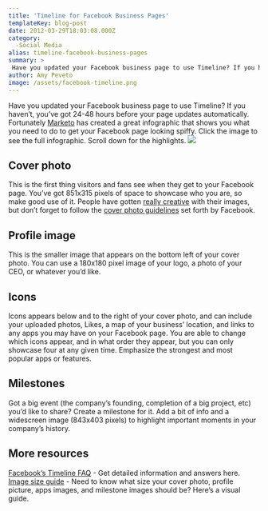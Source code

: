 ```yaml
---
title: 'Timeline for Facebook Business Pages'
templateKey: blog-post
date: 2012-03-29T18:03:08.000Z
category: 
  -Social Media
alias: timeline-facebook-business-pages
summary: > 
 Have you updated your Facebook business page to use Timeline? If you haven’t, you’ve got 24-48 hours before your page updates automatically. Fortunately Marketo has created a great infographic that shows you what you need to do to get your Facebook page looking spiffy.
author: Amy Peveto
image: /assets/facebook-timeline.png
---
```


Have you updated your Facebook business page to use Timeline? If you haven’t, you’ve got 24-48 hours before your page updates automatically. Fortunately [Marketo](http://www.marketo.com/) has created a great infographic that shows you what you need to do to get your Facebook page looking spiffy. Click the image to see the full infographic. Scroll down for the highlights. [![](/assets/facebook-timeline.jpg)](http://blog.marketo.com/2012/03/the-guide-to-facebook-timeline-for-businesses-infographic.html?fullsize=http://blog.marketo.com/wp-content/uploads/2012/03/New-Fbook-Timeline-Guide2.png)

Cover photo
-----------

This is the first thing visitors and fans see when they get to your Facebook page. You’ve got 851x315 pixels of space to showcase who you are, so make good use of it. People have gotten [really creative](http://www.hongkiat.com/blog/creative-facebook-timeline-covers/) with their images, but don’t forget to follow the [cover photo guidelines](https://www.facebook.com/help?faq=%20276329115767498) set forth by Facebook.

Profile image
-------------

This is the smaller image that appears on the bottom left of your cover photo. You can use a 180x180 pixel image of your logo, a photo of your CEO, or whatever you’d like.

Icons
-----

Icons appears below and to the right of your cover photo, and can include your uploaded photos, Likes, a map of your business’ location, and links to any apps you may have on your Facebook page. You are able to change which icons appear, and in what order they appear, but you can only showcase four at any given time. Emphasize the strongest and most popular apps or features.

Milestones
----------

Got a big event (the company’s founding, completion of a big project, etc) you’d like to share? Create a milestone for it. Add a bit of info and a widescreen image (843x403 pixels) to highlight important moments in your company’s history.

More resources
--------------

[Facebook’s Timeline FAQ](https://www.facebook.com/help/pages/new-design) - Get detailed information and answers here. [Image size guide](https://www.facebook.com/note.php?note_id=319265671463265) - Need to know what size your cover photo, profile picture, apps images, and milestone images should be? Here’s a visual guide.